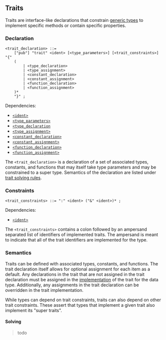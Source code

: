 ## Traits

Traits are interface-like declarations that constrain [generic types](generics.md) to implement
specific methods or contain specific properties.

### Declaration

```ebnf
<trait_declaration> ::=
    ["pub"] "trait" <ident> [<type_parameters>] [<trait_constraints>] "{"
    (
        | <type_declaration>
        | <type_assignment>
        | <constant_declaration>
        | <constant_assignment>
        | <function_declaration>
        | <function_assignment>
    )*
    "}" ;
```

Dependencies:

- [`<ident>`](../identifiers.md)
- [`<type_parameters>`](generics.md#type-parameters)
- [`<type_declaration`](assignment.md#declaration)
- [`<type_assignment>`](assignment.md#assignment)
- [`<constant_declaration>`](../comptime/constants.md#declaration)
- [`<constant_assignment>`](../comptime/constants.md#assignment)
- [`<function_declaration>`](function-types.md#declaration)
- [`<function_assignment>`](function-types.md#assignment)

The `<trait_declaration>` is a declaration of a set of associated types, constants, and functions
that may itself take type parameters and may be constrained to a super type. Semantics of the
declaration are listed under [trait solving rules](../../semantics/trait-solving.md).

### Constraints

```ebnf
<trait_constraints> ::= ":" <ident> ("&" <ident>)* ;
```

Dependencies:

- [`<ident>`](../identifiers.md)

The `<trait_constraints>` contains a colon followed by an ampersand separated list of identifiers of
implemented traits. The ampersand is meant to indicate that all of the trait identifiers are
implemented for the type.

### Semantics

Traits can be defined with associated types, constants, and functions. The trait declaration itself
allows for optional assignment for each item as a default. Any declarations in the trait that are
not assigned in the trait declaration must be assigned in the [implementation](implementation.md) of
the trait for the data type. Additionally, any assignments in the trait declaration can be
overridden in the trait implementation.

While types can depend on trait constraints, traits can also depend on other trait constraints.
These assert that types that implement a given trait also implement its "super traits".

#### Solving

> todo
